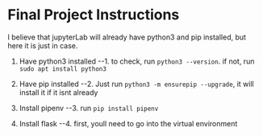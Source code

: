 # Final Project Instructions
I believe that jupyterLab will already have python3 and pip installed, but here it is just in case.

1. Have python3 installed
--1. to check, run `python3 --version`. if not, run `sudo apt install python3`

2. Have pip installed
--2. Just run `python3 -m ensurepip --upgrade`, it will install it if it isnt already

3. Install pipenv
--3. run `pip install pipenv`

4. Install flask
--4. first, youll need to go into the virtual environment
